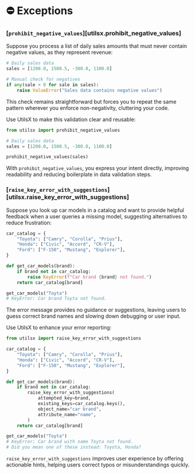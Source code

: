 # ⛔ Exceptions

### [`prohibit_negative_values`][utilsx.prohibit_negative_values]

Suppose you process a list of daily sales amounts
that must never contain negative values, as they represent revenue:

``` py title="manual.py" hl_lines="5-6"
# Daily sales data
sales = [1200.0, 1500.5, -300.0, 1100.0]

# Manual check for negatives
if any(sale < 0 for sale in sales):
    raise ValueError("Sales data contains negative values")
```

This check remains straightforward but forces you to repeat the same pattern
wherever you enforce non-negativity, cluttering your code.

Use UtilsX to make this validation clear and reusable:

``` py title="with_utilsx.py" hl_lines="1 6"
from utilsx import prohibit_negative_values

# Daily sales data
sales = [1200.0, 1500.5, -300.0, 1100.0]

prohibit_negative_values(sales)
```

With `prohibit_negative_values`, you express your intent directly,
improving readability and reducing boilerplate in data validation steps.

### [`raise_key_error_with_suggestions`][utilsx.raise_key_error_with_suggestions]

Suppose you look up car models in a catalog and want to provide helpful feedback
when a user queries a missing model, suggesting alternatives to reduce frustration:

``` py title="plain_key_error.py" hl_lines="9 13"
car_catalog = {
    "Toyota": ["Camry", "Corolla", "Prius"],
    "Honda": ["Civic", "Accord", "CR-V"],
    "Ford": ["F-150", "Mustang", "Explorer"],
}

def get_car_models(brand):
    if brand not in car_catalog:
        raise KeyError(f"Car brand {brand} not found.")
    return car_catalog[brand]

get_car_models("Toyta")
# KeyError: Car brand Toyta not found.
```

The error message provides no guidance or suggestions,
leaving users to guess correct brand names and slowing down debugging or user input.

Use UtilsX to enhance your error reporting:

``` py title="key_error_with_suggestion.py" hl_lines="1 11-16 20-21"
from utilsx import raise_key_error_with_suggestions

car_catalog = {
    "Toyota": ["Camry", "Corolla", "Prius"],
    "Honda": ["Civic", "Accord", "CR-V"],
    "Ford": ["F-150", "Mustang", "Explorer"],
}

def get_car_models(brand):
    if brand not in car_catalog:
        raise_key_error_with_suggestions(
            attempted_key=brand,
            existing_keys=car_catalog.keys(),
            object_name="car brand",
            attribute_name="name",
        )
    return car_catalog[brand]

get_car_models("Toyta")
# KeyError: Car brand with name Toyta not found.
# Did you mean one of these instead: Toyota, Honda?
```

`raise_key_error_with_suggestions` improves user experience by offering actionable hints,
helping users correct typos or misunderstandings quickly.
